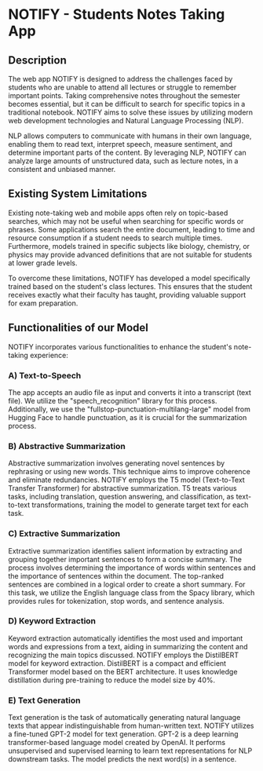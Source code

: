 # NOTIFY - Students Notes Taking App

## Description

The web app NOTIFY is designed to address the challenges faced by students who are unable to attend all lectures or struggle to remember important points. Taking comprehensive notes throughout the semester becomes essential, but it can be difficult to search for specific topics in a traditional notebook. NOTIFY aims to solve these issues by utilizing modern web development technologies and Natural Language Processing (NLP).

NLP allows computers to communicate with humans in their own language, enabling them to read text, interpret speech, measure sentiment, and determine important parts of the content. By leveraging NLP, NOTIFY can analyze large amounts of unstructured data, such as lecture notes, in a consistent and unbiased manner.

## Existing System Limitations

Existing note-taking web and mobile apps often rely on topic-based searches, which may not be useful when searching for specific words or phrases. Some applications search the entire document, leading to time and resource consumption if a student needs to search multiple times. Furthermore, models trained in specific subjects like biology, chemistry, or physics may provide advanced definitions that are not suitable for students at lower grade levels.

To overcome these limitations, NOTIFY has developed a model specifically trained based on the student's class lectures. This ensures that the student receives exactly what their faculty has taught, providing valuable support for exam preparation.

## Functionalities of our Model

NOTIFY incorporates various functionalities to enhance the student's note-taking experience:

### A) Text-to-Speech

The app accepts an audio file as input and converts it into a transcript (text file). We utilize the "speech_recognition" library for this process. Additionally, we use the "fullstop-punctuation-multilang-large" model from Hugging Face to handle punctuation, as it is crucial for the summarization process.

### B) Abstractive Summarization

Abstractive summarization involves generating novel sentences by rephrasing or using new words. This technique aims to improve coherence and eliminate redundancies. NOTIFY employs the T5 model (Text-to-Text Transfer Transformer) for abstractive summarization. T5 treats various tasks, including translation, question answering, and classification, as text-to-text transformations, training the model to generate target text for each task.

### C) Extractive Summarization

Extractive summarization identifies salient information by extracting and grouping together important sentences to form a concise summary. The process involves determining the importance of words within sentences and the importance of sentences within the document. The top-ranked sentences are combined in a logical order to create a short summary. For this task, we utilize the English language class from the Spacy library, which provides rules for tokenization, stop words, and sentence analysis.

### D) Keyword Extraction

Keyword extraction automatically identifies the most used and important words and expressions from a text, aiding in summarizing the content and recognizing the main topics discussed. NOTIFY employs the DistilBERT model for keyword extraction. DistilBERT is a compact and efficient Transformer model based on the BERT architecture. It uses knowledge distillation during pre-training to reduce the model size by 40%.

### E) Text Generation

Text generation is the task of automatically generating natural language texts that appear indistinguishable from human-written text. NOTIFY utilizes a fine-tuned GPT-2 model for text generation. GPT-2 is a deep learning transformer-based language model created by OpenAI. It performs unsupervised and supervised learning to learn text representations for NLP downstream tasks. The model predicts the next word(s) in a sentence.
